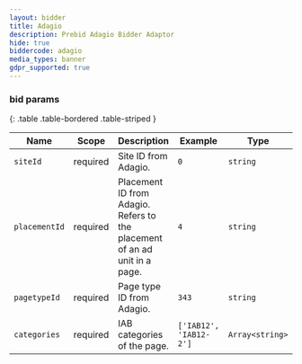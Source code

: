 ```yaml
---
layout: bidder
title: Adagio
description: Prebid Adagio Bidder Adaptor
hide: true
biddercode: adagio
media_types: banner
gdpr_supported: true
---
```



### bid params

{: .table .table-bordered .table-striped }

| Name          | Scope    | Description                                                                | Example                | Type            |
|---------------|----------|----------------------------------------------------------------------------|------------------------|-----------------|
| `siteId`      | required | Site ID from Adagio.                                                       | `0`                    | `string`        |
| `placementId` | required | Placement ID from Adagio. Refers to the placement of an ad unit in a page. | `4`                    | `string`        |
| `pagetypeId`  | required | Page type ID from Adagio.                                                  | `343`                  | `string`        |
| `categories`  | required | IAB categories of the page.                                                | `['IAB12', 'IAB12-2']` | `Array<string>` |
